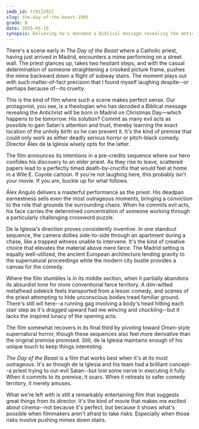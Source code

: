 ```yaml
---
imdb_id: tt0112922
slug: the-day-of-the-beast-1995
grade: B
date: 2025-05-16
synopsis: Believing he's decoded a Biblical message revealing the Antichrist's imminent birth, a priest travels to Madrid and tries to commit as many evil acts as possible to gain Satan's attention and trust so he can learn the birth's exact location and prevent it.
---
```


There's a scene early in _The Day of the Beast_ where a Catholic priest, having just arrived in Madrid, encounters a mime performing on a street wall. The priest glances up, takes two hesitant steps, and with the casual determination of someone straightening a crooked picture frame, pushes the mime backward down a flight of subway stairs. The moment plays out with such matter-of-fact precision that I found myself laughing despite--or perhaps because of--its cruelty.

This is the kind of film where such a scene makes perfect sense. Our protagonist, you see, is a theologian who has decoded a Biblical message revealing the Antichrist will be born in Madrid on Christmas Day—which happens to be tomorrow. His solution? Commit as many evil acts as possible to gain Satan's attention and trust, thereby learning the exact location of the unholy birth so he can prevent it. It's the kind of premise that could only work as either deadly serious horror or pitch-black comedy. Director Álex de la Iglesia wisely opts for the latter.

The film announces its intentions in a pre-credits sequence where our hero confides his discovery to an elder priest. As they rise to leave, scattered papers lead to a perfectly timed death-by-crucifix that would feel at home in a Wile E. Coyote cartoon. If you're not laughing here, this probably isn't your movie. If you are, buckle up for what follows.

Álex Angulo delivers a masterful performance as the priest. His deadpan earnestness sells even the most outrageous moments, bringing a conviction to the role that grounds the surrounding chaos. When he commits evil acts, his face carries the determined concentration of someone working through a particularly challenging crossword puzzle.

De la Iglesia's direction proves consistently inventive. In one standout sequence, the camera dollies side-to-side through an apartment during a chase, like a trapped witness unable to intervene. It's the kind of creative choice that elevates the material above mere farce. The Madrid setting is equally well-utilized, the ancient European architecture lending gravity to the supernatural proceedings while the modern city bustle provides a canvas for the comedy.

Where the film stumbles is in its middle section, when it partially abandons its absurdist tone for more conventional farce territory. A dim-witted metalhead sidekick feels transported from a lesser comedy, and scenes of the priest attempting to hide unconscious bodies tread familiar ground. There's still wit here--a running gag involving a body's head hitting each stair step as it's dragged upward had me wincing and chuckling--but it lacks the inspired lunacy of the opening acts.

The film somewhat recovers in its final third by pivoting toward <span data-imdb-id="tt0075005">_Omen_</span>-style supernatural horror, though these sequences also feel more derivative than the original premise promised. Still, de la Iglesia maintains enough of his unique touch to keep things interesting.

_The Day of the Beast_ is a film that works best when it's at its most outrageous. It's as though de la Iglesia and his team had a brilliant concept--a priest trying to out-evil Satan--but lost some nerve in executing it fully. When it commits to its premise, it soars. When it retreats to safer comedy territory, it merely amuses.

What we're left with is still a remarkably entertaining film that suggests great things from its director. It's the kind of movie that makes me excited about cinema--not because it's perfect, but because it shows what's possible when filmmakers aren't afraid to take risks. Especially when those risks involve pushing mimes down stairs.